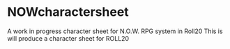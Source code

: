 # NOWcharactersheet
A work in progress character sheet for N.O.W. RPG system in Roll20
This is will produce a character sheet for ROLL20 
